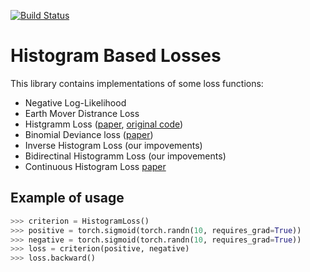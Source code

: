 [![Build Status](https://travis-ci.com/stat-ml/histloss.svg?token=oPGnutpqNa9oAaMSKt7n&branch=main)](https://travis-ci.com/stat-ml/histloss)

# Histogram Based Losses

This library contains implementations of some loss functions:
- Negative Log-Likelihood
- Earth Mover Distrance Loss
- Histgramm Loss ([paper](https://arxiv.org/pdf/1611.00822.pdf), [original code](https://github.com/madkn/HistogramLoss))
- Binomial Deviance loss ([paper](https://arxiv.org/pdf/1407.4979.pdf))
- Inverse Histogram Loss (our impovements)
- Bidirectinal Histogramm Loss (our impovements)
- Continuous Histogram Loss [paper](https://arxiv.org/pdf/2004.02830v1.pdf)

## Example of usage

```Python
>>> criterion = HistogramLoss()
>>> positive = torch.sigmoid(torch.randn(10, requires_grad=True))
>>> negative = torch.sigmoid(torch.randn(10, requires_grad=True))
>>> loss = criterion(positive, negative)
>>> loss.backward()
```
